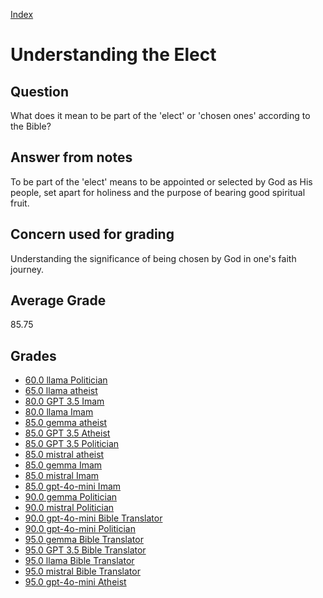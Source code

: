 
[Index](../index.md)
# Understanding the Elect
## Question
What does it mean to be part of the 'elect' or 'chosen ones' according to the Bible?

## Answer from notes
To be part of the 'elect' means to be appointed or selected by God as His people, set apart for holiness and the purpose of bearing good spiritual fruit.

## Concern used for grading
Understanding the significance of being chosen by God in one's faith journey.

## Average Grade
85.75

## Grades
 * [60.0 llama Politician](../answers/llama_Politician/Understanding_the_Elect.md)
 * [65.0 llama atheist](../answers/llama_atheist/Understanding_the_Elect.md)
 * [80.0 GPT 3.5 Imam](../answers/GPT_3.5_Imam/Understanding_the_Elect.md)
 * [80.0 llama Imam](../answers/llama_Imam/Understanding_the_Elect.md)
 * [85.0 gemma atheist](../answers/gemma_atheist/Understanding_the_Elect.md)
 * [85.0 GPT 3.5 Atheist](../answers/GPT_3.5_Atheist/Understanding_the_Elect.md)
 * [85.0 GPT 3.5 Politician](../answers/GPT_3.5_Politician/Understanding_the_Elect.md)
 * [85.0 mistral atheist](../answers/mistral_atheist/Understanding_the_Elect.md)
 * [85.0 gemma Imam](../answers/gemma_Imam/Understanding_the_Elect.md)
 * [85.0 mistral Imam](../answers/mistral_Imam/Understanding_the_Elect.md)
 * [85.0 gpt-4o-mini Imam](../answers/gpt-4o-mini_Imam/Understanding_the_Elect.md)
 * [90.0 gemma Politician](../answers/gemma_Politician/Understanding_the_Elect.md)
 * [90.0 mistral Politician](../answers/mistral_Politician/Understanding_the_Elect.md)
 * [90.0 gpt-4o-mini Bible Translator](../answers/gpt-4o-mini_Bible_Translator/Understanding_the_Elect.md)
 * [90.0 gpt-4o-mini Politician](../answers/gpt-4o-mini_Politician/Understanding_the_Elect.md)
 * [95.0 gemma Bible Translator](../answers/gemma_Bible_Translator/Understanding_the_Elect.md)
 * [95.0 GPT 3.5 Bible Translator](../answers/GPT_3.5_Bible_Translator/Understanding_the_Elect.md)
 * [95.0 llama Bible Translator](../answers/llama_Bible_Translator/Understanding_the_Elect.md)
 * [95.0 mistral Bible Translator](../answers/mistral_Bible_Translator/Understanding_the_Elect.md)
 * [95.0 gpt-4o-mini Atheist](../answers/gpt-4o-mini_Atheist/Understanding_the_Elect.md)
